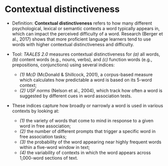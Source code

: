 # Contextual distinctiveness

- Definition: **Contextual distinctiveness** refers to how many different psychological, lexical or semantic contexts a word typically appears in, which can impact the perceived difficulty of a word. Research (Berger et al., 2017) shows that more proficient language learners tend to use words with higher contextual distinctiveness and difficulty.

- Tool: *TAALES 2.0* measures contextual distinctiveness for *(a)* all words, *(b)* content words (e.g., nouns, verbs), and *(c)* function words (e.g., prepositions, conjunctions) using several indices: 
	- *(1) McD* (McDonald & Shillcock, 2001), a corpus-based measure which calculates how predictable a word is based on its 5-word context; 
	- *(2) USF norms* (Nelson et al., 2004), which track how often a word is suggested by different cues in word association tests. 

- These indices capture how broadly or narrowly a word is used in various contexts by looking at:
	- *(1)* the variety of words that come to mind in response to a given word in free association; 
	- *(2)* the number of different prompts that trigger a specific word in free association tasks; 
	- *(3)* the probability of the word appearing near highly frequent words within a five-word window in text;
	- *(4)* the variability of contexts in which the word appears across 1,000-word sections of text. 